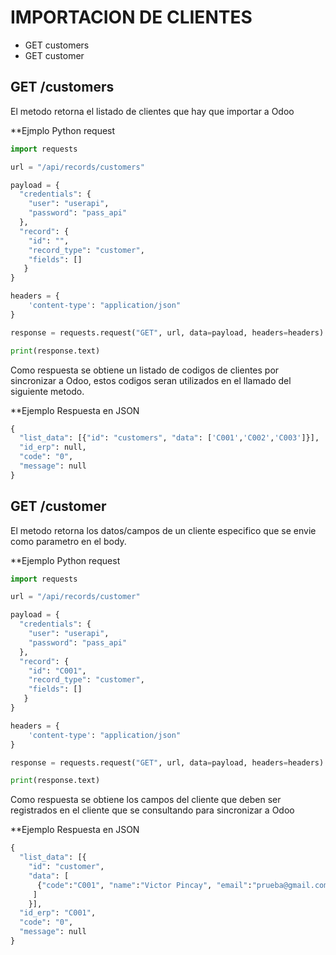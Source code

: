 # IMPORTACION DE CLIENTES 

- GET customers 
- GET customer

## GET /customers
El metodo retorna el listado de clientes que hay que importar a Odoo

**Ejmplo Python request

```python
import requests

url = "/api/records/customers"

payload = {
  "credentials": {
    "user": "userapi", 
    "password": "pass_api"
  }, 
  "record": {
    "id": "", 
    "record_type": "customer", 
    "fields": []
   }
}

headers = {
    'content-type': "application/json" 
}

response = requests.request("GET", url, data=payload, headers=headers)

print(response.text)
```
Como respuesta se obtiene un listado de codigos de clientes por sincronizar a Odoo, estos codigos seran utilizados 
en el llamado del siguiente metodo. 

**Ejemplo Respuesta en JSON
```python
{
  "list_data": [{"id": "customers", "data": ['C001','C002','C003']}], 
  "id_erp": null, 
  "code": "0", 
  "message": null
}
```

## GET /customer
El metodo retorna los datos/campos de un cliente especifico que se envie como parametro en el body.

**Ejemplo Python request
```python
import requests

url = "/api/records/customer"

payload = {
  "credentials": {
    "user": "userapi", 
    "password": "pass_api"
  }, 
  "record": {
    "id": "C001", 
    "record_type": "customer", 
    "fields": []
   }
}

headers = {
    'content-type': "application/json" 
}

response = requests.request("GET", url, data=payload, headers=headers)

print(response.text)
```
Como respuesta se obtiene los campos del cliente que deben ser registrados en el cliente que se consultando para sincronizar a Odoo

**Ejemplo Respuesta en JSON
```python
{
  "list_data": [{
    "id": "customer", 
    "data": [
      {"code":"C001", "name":"Victor Pincay", "email":"prueba@gmail.com", "vat":"12345678"}
     ]
    }], 
  "id_erp": "C001", 
  "code": "0", 
  "message": null
}
```


